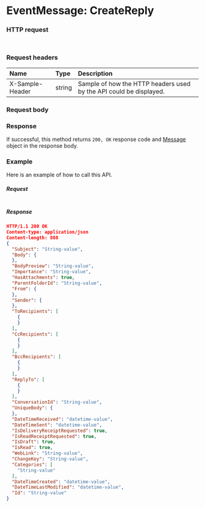 # EventMessage: CreateReply


### HTTP request
```http


```
### Request headers
| Name       | Type | Description|
|:---------------|:--------|:----------|
| X-Sample-Header  | string  | Sample of how the HTTP headers used by the API could be displayed.|

### Request body

### Response
If successful, this method returns `200, OK` response code and [Message](../resources/message.md) object in the response body.

### Example
Here is an example of how to call this API.
##### Request
```http

```
##### Response
```json
HTTP/1.1 200 OK
Content-type: application/json
Content-length: 808
{
  "Subject": "String-value",
  "Body": {
  },
  "BodyPreview": "String-value",
  "Importance": "String-value",
  "HasAttachments": true,
  "ParentFolderId": "String-value",
  "From": {
  },
  "Sender": {
  },
  "ToRecipients": [
    {
    }
  ],
  "CcRecipients": [
    {
    }
  ],
  "BccRecipients": [
    {
    }
  ],
  "ReplyTo": [
    {
    }
  ],
  "ConversationId": "String-value",
  "UniqueBody": {
  },
  "DateTimeReceived": "datetime-value",
  "DateTimeSent": "datetime-value",
  "IsDeliveryReceiptRequested": true,
  "IsReadReceiptRequested": true,
  "IsDraft": true,
  "IsRead": true,
  "WebLink": "String-value",
  "ChangeKey": "String-value",
  "Categories": [
    "String-value"
  ],
  "DateTimeCreated": "datetime-value",
  "DateTimeLastModified": "datetime-value",
  "Id": "String-value"
}
```
